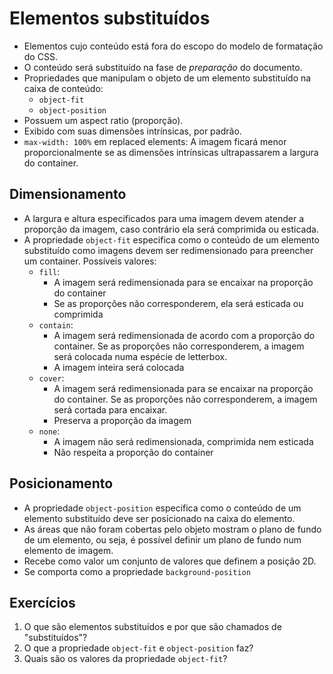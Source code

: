 # Elementos substituídos

- Elementos cujo conteúdo está fora do escopo do modelo de formatação do CSS.
- O conteúdo será substituído na fase de *preparação* do documento.
- Propriedades que manipulam o objeto de um elemento substituído na caixa de conteúdo:
  - `object-fit`
  - `object-position`
- Possuem um aspect ratio (proporção).
- Exibido com suas dimensões intrínsicas, por padrão.
- `max-width: 100%` em replaced elements: A imagem ficará menor proporcionalmente se as dimensões intrínsicas ultrapassarem a largura do container. 

## Dimensionamento

- A largura e altura especificados para uma imagem devem atender a proporção da imagem, caso contrário ela será comprimida ou esticada.
- A propriedade `object-fit` especifica como o conteúdo de um elemento substituído como imagens devem ser redimensionado para preencher um container. Possíveis valores:
  - `fill`:
    - A imagem será redimensionada para se encaixar na proporção do container
    - Se as proporções não corresponderem, ela será esticada ou comprimida
  - `contain`:
    - A imagem será redimensionada de acordo com a proporção do container. Se as proporções não corresponderem, a imagem será colocada numa espécie de letterbox.
    - A imagem inteira será colocada
  - `cover`:
    - A imagem será redimensionada para se encaixar na proporção do container. Se as proporções não corresponderem, a imagem será cortada para encaixar.
    - Preserva a proporção da imagem
  - `none`:
    - A imagem não será redimensionada, comprimida nem esticada
    - Não respeita a proporção do container

## Posicionamento

- A propriedade `object-position` especifica como o conteúdo de um elemento substituído deve ser posicionado na caixa do elemento.
- As áreas que não foram cobertas pelo objeto mostram o plano de fundo de um elemento, ou seja, é possível definir um plano de fundo num elemento de imagem.
- Recebe como valor um conjunto de valores que definem a posição 2D.
- Se comporta como a propriedade `background-position`

## Exercícios

1. O que são elementos substituídos e por que são chamados de "substituídos"?
2. O que a propriedade `object-fit` e `object-position` faz?
3. Quais são os valores da propriedade `object-fit`?